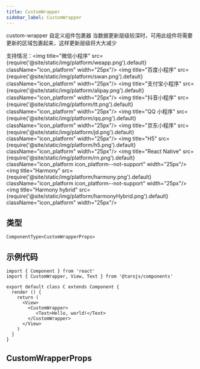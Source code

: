 ```yaml
---
title: CustomWrapper
sidebar_label: CustomWrapper
---
```


custom-wrapper 自定义组件包裹器
当数据更新层级较深时，可用此组件将需要更新的区域包裹起来，这样更新层级将大大减少

支持情况：<img title="微信小程序" src={require('@site/static/img/platform/weapp.png').default} className="icon_platform" width="25px"/> <img title="百度小程序" src={require('@site/static/img/platform/swan.png').default} className="icon_platform" width="25px"/> <img title="支付宝小程序" src={require('@site/static/img/platform/alipay.png').default} className="icon_platform" width="25px"/> <img title="抖音小程序" src={require('@site/static/img/platform/tt.png').default} className="icon_platform" width="25px"/> <img title="QQ 小程序" src={require('@site/static/img/platform/qq.png').default} className="icon_platform" width="25px"/> <img title="京东小程序" src={require('@site/static/img/platform/jd.png').default} className="icon_platform" width="25px"/> <img title="H5" src={require('@site/static/img/platform/h5.png').default} className="icon_platform" width="25px"/> <img title="React Native" src={require('@site/static/img/platform/rn.png').default} className="icon_platform icon_platform--not-support" width="25px"/> <img title="Harmony" src={require('@site/static/img/platform/harmony.png').default} className="icon_platform icon_platform--not-support" width="25px"/> <img title="Harmony hybrid" src={require('@site/static/img/platform/harmonyHybrid.png').default} className="icon_platform" width="25px"/>

## 类型

```tsx
ComponentType<CustomWrapperProps>
```

## 示例代码

```tsx
import { Component } from 'react'
import { CustomWrapper, View, Text } from '@tarojs/components'

export default class C extends Component {
  render () {
    return (
      <View>
        <CustomWrapper>
           <Text>Hello, world!</Text>
        </CustomWrapper>
      </View>
    )
  }
}
```

## CustomWrapperProps
